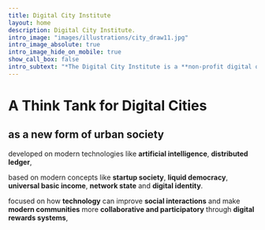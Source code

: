 ```yaml
---
title: Digital City Institute
layout: home
description: Digital City Institute.
intro_image: "images/illustrations/city_draw11.jpg"
intro_image_absolute: true
intro_image_hide_on_mobile: true
show_call_box: false
intro_subtext: "*The Digital City Institute is a **non-profit digital organization** that aims to **promote the development of digital cities** and to **support the creation of a digital society**."
---
```


# A Think Tank for Digital Cities

## as a new form of urban society 

developed on modern technologies like **artificial intelligence**, **distributed ledger**,

based on modern concepts like **startup society**, **liquid democracy**, **universal basic income**, **network state** and **digital identity**.

focused on how **technology** can improve **social interactions** and make **modern communities** more **collaborative and participatory** through **digital rewards systems**,
